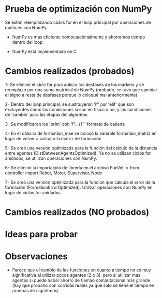 # Prueba de optimización con NumPy

Se están reemplazando ciclos for en el loop principal por operaciones de matrices con NumPy.

- NumPy es más eficiente computacionalmente y ahorramos tiempo dentro del loop.

- NumPy está implementado en C

# Cambios realizados (probados)

1- Se eliminó el ciclo for para aplicar los desfases de los markers y se reemplazó por una suma matricial de NumPy (probado, se tuvo que cambiar el signo a resta de desfases porque lo coloqué mal anteriormente)

2- Dentro del loop principal, se sustituyeron 'if' por 'elif' que son excluyentes como las condiciones si son en físico o no, y las condiciones de 'cambio' para las etapas del algoritmo

3- Se modificaron los 'print' con 'f"...{}"' formato de cadena

4- En el cálculo de formation_mse se colocó la variable formation_matriz en lugar de volver a calcular la matriz de formación

5- Se creó una versión optimizada para la función del cálculo de la distancia entre agentes (DistBetweenAgentsOptimized). Ya no se utilizan ciclos for anidados, se utilizan operaciones con NumPy. 

6- Se eliminó la importación de librería en el archivo FunVel -> from controller import Robot, Motor, Supervisor, Node

7- Se creó una versión optimizada para la función que calcula el error de la formación (FormationErrorOptimized). Utilizar operaciones con NumPy en lugar de ciclos for anidados. 

# Cambios realizados (NO probados)


# Ideas para probar

# Observaciones

- Parece que el cambio de las funciones en cuanto a tiempo no es muy significativa al utilizar pocos agentes (2 o 3), pero al utilizar más agentes si puede haber ahorro de tiempo computacional más grande (hay que probarlo con corridas reales ya que solo se tiene el tiempo en pruebas de algoritmos)


